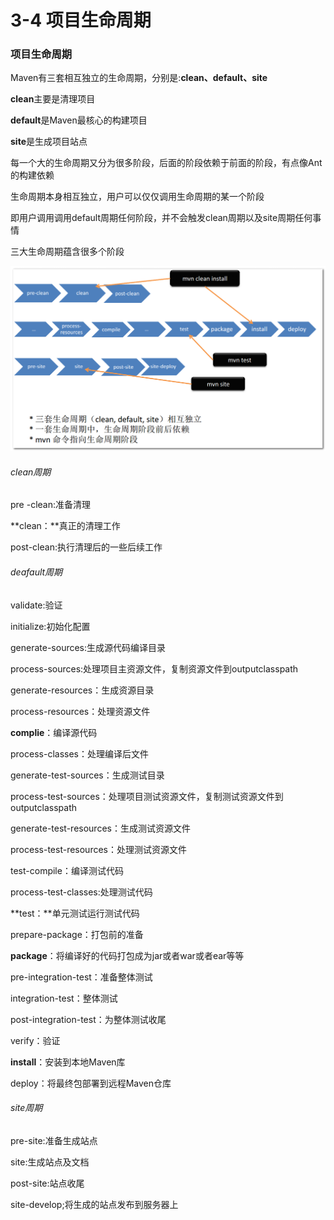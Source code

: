 # 3-4 项目生命周期

### 项目生命周期

Maven有三套相互独立的生命周期，分别是:**clean、default、site**

**clean**主要是清理项目

**default**是Maven最核心的构建项目

**site**是生成项目站点

每一个大的生命周期又分为很多阶段，后面的阶段依赖于前面的阶段，有点像Ant的构建依赖

生命周期本身相互独立，用户可以仅仅调用生命周期的某一个阶段

​	即用户调用调用default周期任何阶段，并不会触发clean周期以及site周期任何事情

三大生命周期蕴含很多个阶段

 ![项目生命周期](images\项目生命周期.png)



###### clean周期

pre -clean:准备清理

**clean：**真正的清理工作

post-clean:执行清理后的一些后续工作



###### deafault周期

validate:验证

initialize:初始化配置

generate-sources:生成源代码编译目录

process-sources:处理项目主资源文件，复制资源文件到outputclasspath

generate-resources：生成资源目录

process-resources：处理资源文件

**complie**：编译源代码

process-classes：处理编译后文件

generate-test-sources：生成测试目录

process-test-sources：处理项目测试资源文件，复制测试资源文件到outputclasspath

generate-test-resources：生成测试资源文件

process-test-resources：处理测试资源文件

test-compile：编译测试代码

process-test-classes:处理测试代码

**test：**单元测试运行测试代码

prepare-package：打包前的准备

**package**：将编译好的代码打包成为jar或者war或者ear等等

pre-integration-test：准备整体测试

integration-test：整体测试

post-integration-test：为整体测试收尾

verify：验证

**install**：安装到本地Maven库

deploy：将最终包部署到远程Maven仓库



###### site周期

pre-site:准备生成站点

site:生成站点及文档

post-site:站点收尾

site-develop;将生成的站点发布到服务器上















